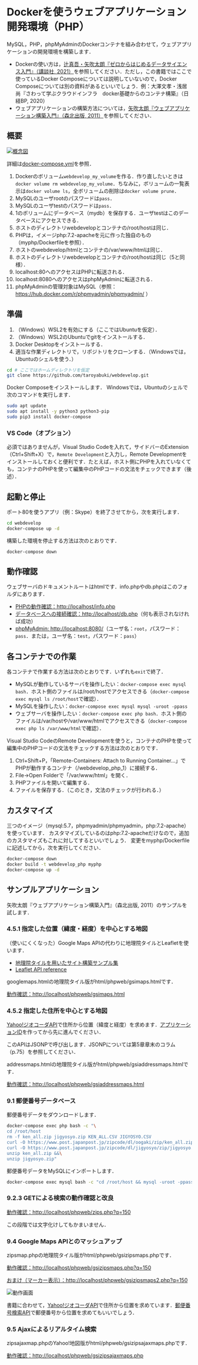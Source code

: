 # Dockerを使うウェブアプリケーション開発環境（PHP）

MySQL，PHP，phpMyAdminのDockerコンテナを組み合わせて，ウェブアプリケーションの開発環境を構築します．

- Dockerの使い方は，[辻真吾・矢吹太朗『ゼロからはじめるデータサイエンス入門』（講談社, 2021）](https://github.com/taroyabuki/fromzero)を参照してください．ただし，この書籍ではここで使っているDocker Composeについては説明していないので，Docker Composeについては別の資料があるといいでしょう．例：大澤文孝・浅居尚『さわって学ぶクラウドインフラ　docker基礎からのコンテナ構築』（日経BP, 2020）
- ウェブアプリケーションの構築方法については，[矢吹太朗『ウェブアプリケーション構築入門』（森北出版, 2011）](https://github.com/taroyabuki/webbook2)を参照してください．

## 概要

[![概念図](figure.svg)](figure.md)

詳細は[docker-compose.yml](docker-compose.yml)を参照．

1. Dockerのボリューム`webdevelop_my_volume`を作る．作り直したいときは`docker volume rm webdevelop_my_volume`．ちなみに，ボリュームの一覧表示は`docker volume ls`，全ボリュームの削除は`docker volume prune`．
2. MySQLのユーザrootのパスワードは`pass`．
3. MySQLのユーザtestのパスワードは`pass`．
4. 1のボリュームにデータベース（mydb）を保存する．ユーザtestはこのデータベースにアクセスできる．
5. ホストのディレクトリwebdevelopとコンテナの/root/hostは同じ．
6. PHPは，イメージphp:7.2-apacheを元に作った独自のもの（myphp/Dockerfileを参照）．
7. ホストのwebdevelop/htmlとコンテナの/var/www/htmlは同じ．
8. ホストのディレクトリwebdevelopとコンテナの/root/hostは同じ（5と同様）．
9. localhost:80へのアクセスはPHPに転送される．
10. localhost:8080へのアクセスはphpMyAdminに転送される．
11. phpMyAdminの管理対象はMySQL（参照：https://hub.docker.com/r/phpmyadmin/phpmyadmin/ ）

## 準備

1. （Windows）WSL2を有効にする（ここではUbuntuを仮定）．
1. （Windows）WSL2のUbuntuでgitをインストールする．
1. Docker Desktopをインストールする．
1. 適当な作業ディレクトリで，リポジトリをクローンする．（Windowsでは，Ubuntuのシェルを使う．）

```bash
cd # ここではホームディレクトリを仮定
git clone https://github.com/taroyabuki/webdevelop.git
```

Docker Composeをインストールします．
Windowsでは，Ubuntuのシェルで次のコマンドを実行します．

```bash
sudo apt update
sudo apt install -y python3 python3-pip
sudo pip3 install docker-compose
```

### VS Code（オプション）

必須ではありませんが，Visual Studio Codeを入れて，サイドバーのExtension（Ctrl+Shift+X）で，`Remote Development`と入力し，Remote Developmentをインストールしておくと便利です．たとえば，ホスト側にPHPを入れていなくても，コンテナのPHPを使って編集中のPHPコードの文法をチェックできます（後述）．

## 起動と停止

ポート80を使うアプリ（例：Skype）を終了させてから，次を実行します．

```bash
cd webdevelop
docker-compose up -d
```

構築した環境を停止する方法は次のとおりです．

```bash
docker-compose down
```

## 動作確認

ウェブサーバのドキュメントルートはhtmlです．info.phpやdb.phpはこのフォルダにあります．

* [PHPの動作確認：http://localhost/info.php](http://localhost/info.php)
* [データベースへの接続確認：http://localhost/db.php](http://localhost/db.php)（何も表示されなければ成功）
* [phpMyAdmin: http://localhost:8080/](http://localhost:8080/)（ユーザ名：`root`，パスワード：`pass`．または，ユーザ名：`test`，パスワード：`pass`）

## 各コンテナでの作業

各コンテナで作業する方法は次のとおりです．いずれも`exit`で終了．

* MySQLが動作しているサーバを操作したい：`docker-compose exec mysql bash`．ホスト側のファイルは/root/hostでアクセスできる（`docker-compose exec mysql ls /root/host`で確認）．
* MySQLを操作したい：`docker-compose exec mysql mysql -uroot -ppass`
* ウェブサーバを操作したい：`docker-compose exec php bash`．ホスト側のファイルは/var/hostや/var/www/htmlでアクセスできる（`docker-compose exec php ls /var/www/html`で確認）．

Visual Studio CodeのRemote Developmentを使うと，コンテナのPHPを使って編集中のPHPコードの文法をチェックする方法は次のとおりです．

1. Ctrl+Shift+P，「Remote-Containers: Attach to Running Container...」でPHPが動作するコンテナ（/webdevelop_php_1）に接続する．
1. File→Open Folderで「/var/www/html」を開く．
1. PHPファイルを開いて編集する．
1. ファイルを保存する．（このとき，文法のチェックが行われる．）

## カスタマイズ

三つのイメージ（mysql:5.7，phpmyadmin/phpmyadmin，php:7.2-apache）を使っています．
カスタマイズしているのはphp:7.2-apacheだけなので，追加のカスタマイズもこれに対してするといいでしょう．
変更をmyphp/Dockerfileに記述してから，次を実行してください．

```bash
docker-compose down
docker build -t webdevelop_php myphp
docker-compose up -d
```

## サンプルアプリケーション

矢吹太朗『ウェブアプリケーション構築入門』（森北出版, 2011）のサンプルを試します．

### 4.5.1 指定した位置（緯度・経度）を中心とする地図

（使いにくくなった）Google Maps APIの代わりに地理院タイルとLeafletを使います．

- [地理院タイルを用いたサイト構築サンプル集](https://maps.gsi.go.jp/development/sample.html)
- [Leaflet API reference](https://leafletjs.com/reference.html)

googlemaps.htmlの地理院タイル版がhtml/phpweb/gsimaps.htmlです．

[動作確認：http://localhost/phpweb/gsimaps.html](http://localhost/phpweb/gsimaps.html)

### 4.5.2 指定した住所を中心とする地図

[Yahoo!ジオコーダAPI](https://developer.yahoo.co.jp/webapi/map/openlocalplatform/v1/geocoder.html)で住所から位置（緯度と経度）を求めます．[アプリケーションID](https://e.developer.yahoo.co.jp/register)を作ってから先に進んでください．

このAPIはJSONPで呼び出します．JSONPについては第5章章末のコラム（p.75）を参照してください．

addressmaps.htmlの地理院タイル版がhtml/phpweb/gsiaddressmaps.htmlです．

[動作確認：http://localhost/phpweb/gsiaddressmaps.html](http://localhost/phpweb/gsiaddressmaps.html)

### 9.1 郵便番号データベース

郵便番号データをダウンロードします．

```bash
docker-compose exec php bash -c "\
cd /root/host
rm -f ken_all.zip jigyosyo.zip KEN_ALL.CSV JIGYOSYO.CSV
curl -O https://www.post.japanpost.jp/zipcode/dl/oogaki/zip/ken_all.zip &&\
curl -O https://www.post.japanpost.jp/zipcode/dl/jigyosyo/zip/jigyosyo.zip &&\
unzip ken_all.zip &&\
unzip jigyosyo.zip"
```

郵便番号データをMySQLにインポートします．

```bash
docker-compose exec mysql bash -c "cd /root/host && mysql -uroot -ppass mydb < zips.sql"
```

### 9.2.3 GETによる検索の動作確認と改良

[動作確認：http://localhost/phpweb/zips.php?q=150](http://localhost/phpweb/zips.php?q=150)

この段階では文字化けしてもかまいません．

### 9.4 Google Maps APIとのマッシュアップ

zipsmap.phpの地理院タイル版がhtml/phpweb/gsizipsmaps.phpです．

[動作確認：http://localhost/phpweb/gsizipsmaps.php?q=150](http://localhost/phpweb/gsizipsmaps.php?q=150)

[おまけ（マーカー表示）：http://localhost/phpweb/gsizipsmaps2.php?q=150](http://localhost/phpweb/gsizipsmaps2.php?q=150)

![動作画面](gsizipsmaps2.png)

書籍に合わせて，[Yahoo!ジオコーダAPI](https://developer.yahoo.co.jp/webapi/map/openlocalplatform/v1/geocoder.html)で住所から位置を求めています．[郵便番号検索API](https://developer.yahoo.co.jp/webapi/map/openlocalplatform/v1/zipcodesearch.html)で郵便番号から位置を求めてもいいでしょう．

### 9.5 Ajaxによるリアルタイム検索

zipsajaxmap.phpのYahoo!地図版がhtml/phpweb/gsizipsajaxmaps.phpです．

[動作確認：http://localhost/phpweb/gsizipsajaxmaps.php](http://localhost/phpweb/gsizipsajaxmaps.php)
